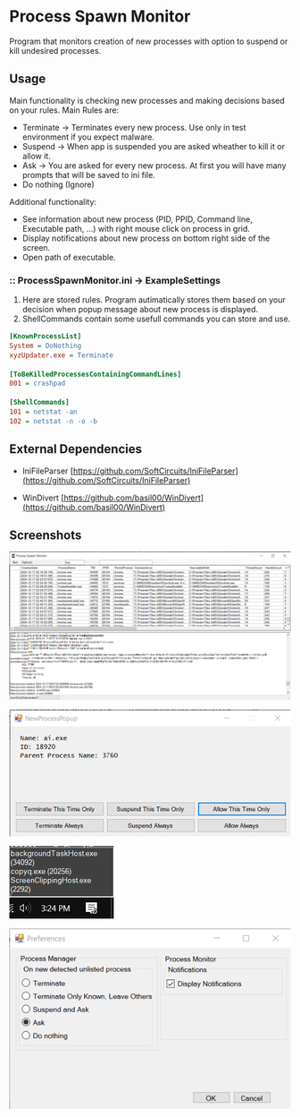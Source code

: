 # Process Spawn Monitor
Program that monitors creation of new processes with option to suspend or kill undesired processes.

## Usage
Main functionality is checking new processes and making decisions based on your rules. Main Rules are:
* Terminate -> Terminates every new process. Use only in test environment if you expect malware.
* Suspend -> When app is suspended you are asked wheather to kill it or allow it.
* Ask -> You are asked for every new process. At first you will have many prompts that will be saved to ini file.
* Do nothing (Ignore)

Additional functionality:
* See information about new process (PID, PPID, Command line, Executable path, ...) with right mouse click on process in grid.
* Display notifications about new process on bottom right side of the screen.
* Open path of executable.

### :: ProcessSpawnMonitor.ini -> ExampleSettings
1. Here are stored rules. Program autimatically stores them based on your decision when popup message about new process is displayed.
2. ShellCommands contain some usefull commands you can store and use.

```ini
[KnownProcessList]
System = DoNothing
xyzUpdater.exe = Terminate

[ToBeKilledProcessesContainingCommandLines]
001 = crashpad

[ShellCommands]
101 = netstat -an
102 = netstat -n -o -b
```


## External Dependencies

* IniFileParser
[https://github.com/SoftCircuits/IniFileParser](https://github.com/SoftCircuits/IniFileParser)

* WinDivert
[https://github.com/basil00/WinDivert](https://github.com/basil00/WinDivert)


## Screenshots
![](Process_Spawn_Monitor.PNG)

![](ProcessSpawnMonitor_NewProcessPopup.PNG)

![](ProcessSpawnMonitor_Notifications.PNG)

![](ProcessSpawnMonitor_Preferences.PNG)


